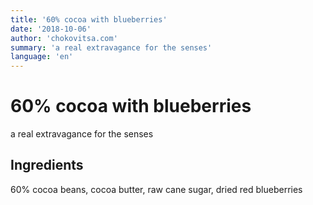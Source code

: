 ```yaml
---
title: '60% cocoa with blueberries'
date: '2018-10-06'
author: 'chokovitsa.com'
summary: 'a real extravagance for the senses'
language: 'en'
---
```


# 60% cocoa with blueberries

a real extravagance for the senses

## Ingredients

60% cocoa beans, cocoa butter, raw cane sugar, dried red blueberries

